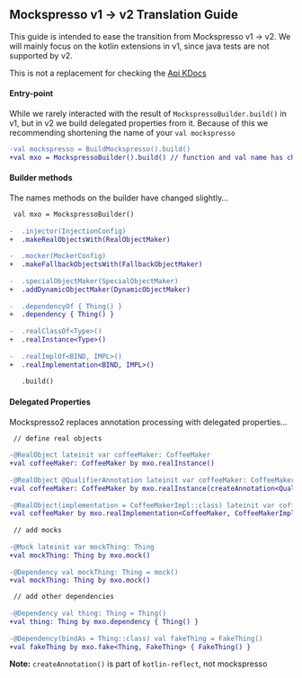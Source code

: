 ## Mockspresso v1 -> v2 Translation Guide

This guide is intended to ease the transition from Mockspresso v1 -> v2. We will mainly focus on the kotlin extensions in v1, since java tests are not supported by v2.

This is not a replacement for checking the [Api KDocs](dokka/api/com.episode6.mxo2/index.html#616616919%2FClasslikes%2F2089714443)

#### Entry-point
While we rarely interacted with the result of `MockspressoBuilder.build()` in v1, but in v2 we build delegated properties from it. Because of this we recommending shortening the name of your `val mockspresso`

```diff
-val mockspresso = BuildMockspresso().build()
+val mxo = MockspressoBuilder().build() // function and val name has changed
```

#### Builder methods
The names methods on the builder have changed slightly...

```diff
 val mxo = MockspressoBuilder()
 
-  .injector(InjectionConfig)
+  .makeRealObjectsWith(RealObjectMaker)
 
-  .mocker(MockerConfig)
+  .makeFallbackObjectsWith(FallbackObjectMaker)
 
-  .specialObjectMaker(SpecialObjectMaker)
+  .addDynamicObjectMaker(DynamicObjectMaker)
 
-  .dependencyOf { Thing() }
+  .dependency { Thing() }
 
-  .realClassOf<Type>()
+  .realInstance<Type>()
 
-  .realImplOf<BIND, IMPL>()
+  .realImplementation<BIND, IMPL>()
 
   .build()
```

#### Delegated Properties
Mockspresso2 replaces annotation processing with delegated properties...

```diff
 // define real objects
 
-@RealObject lateinit var coffeeMaker: CoffeeMaker
+val coffeeMaker: CoffeeMaker by mxo.realInstance()
 
-@RealObject @QualifierAnnotation lateinit var coffeeMaker: CoffeeMaker
+val coffeeMaker: CoffeeMaker by mxo.realInstance(createAnnotation<QualifierAnnotation>())
 
-@RealObject(implementation = CoffeeMakerImpl::class) lateinit var coffeeMaker: CoffeeMaker
+val coffeeMaker by mxo.realImplementation<CoffeeMaker, CoffeeMakerImpl>()
 
 // add mocks
 
-@Mock lateinit var mockThing: Thing 
+val mockThing: Thing by mxo.mock()
 
-@Dependency val mockThing: Thing = mock()
+val mockThing: Thing by mxo.mock()

 // add other dependencies
 
-@Dependency val thing: Thing = Thing()
+val thing: Thing by mxo.dependency { Thing() }
 
-@Dependency(bindAs = Thing::class) val fakeThing = FakeThing()
+val fakeThing by mxo.fake<Thing, FakeThing> { FakeThing() }
```
**Note:** `createAnnotation()` is part of `kotlin-reflect`, not mockspresso